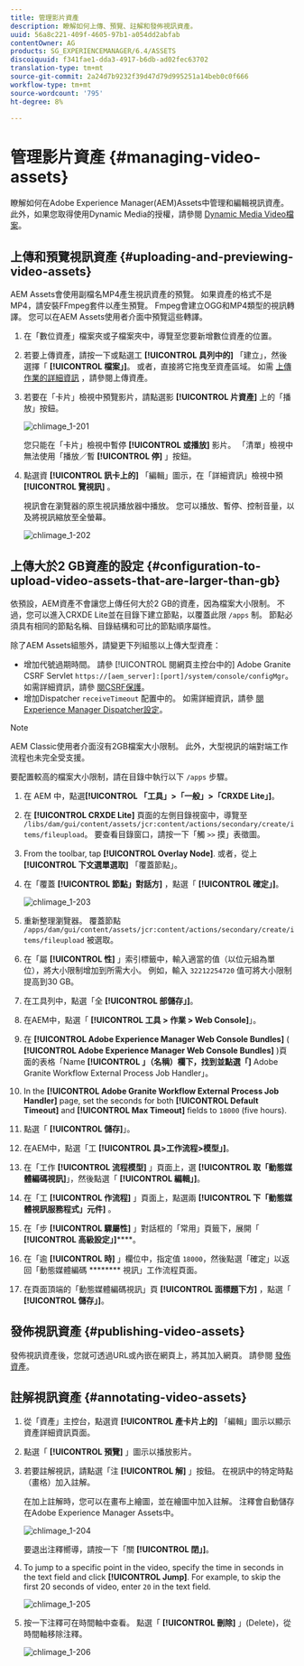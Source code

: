 ```yaml
---
title: 管理影片資產
description: 瞭解如何上傳、預覽、註解和發佈視訊資產。
uuid: 56a8c221-409f-4605-97b1-a054dd2abfab
contentOwner: AG
products: SG_EXPERIENCEMANAGER/6.4/ASSETS
discoiquuid: f341fae1-dda3-4917-b6db-ad02fec63702
translation-type: tm+mt
source-git-commit: 2a24d7b9232f39d47d79d995251a14beb0c0f666
workflow-type: tm+mt
source-wordcount: '795'
ht-degree: 8%

---
```



# 管理影片資產 {#managing-video-assets}

瞭解如何在Adobe Experience Manager(AEM)Assets中管理和編輯視訊資產。 此外，如果您取得使用Dynamic Media的授權，請參閱 [Dynamic Media Video檔案](video.md)。

## 上傳和預覽視訊資產 {#uploading-and-previewing-video-assets}

AEM Assets會使用副檔名MP4產生視訊資產的預覽。 如果資產的格式不是MP4，請安裝FFmpeg套件以產生預覽。 Fmpeg會建立OGG和MP4類型的視訊轉譯。 您可以在AEM Assets使用者介面中預覽這些轉譯。

1. 在「數位資產」檔案夾或子檔案夾中，導覽至您要新增數位資產的位置。
1. 若要上傳資產，請按一下或點選工 **[!UICONTROL 具列中的]** 「建立」，然後選擇「 **[!UICONTROL 檔案」]**。 或者，直接將它拖曳至資產區域。 如需 [上傳作業的詳細資訊](managing-assets-touch-ui.md#uploading-assets) ，請參閱上傳資產。
1. 若要在「卡片」檢視中預覽影片，請點選影 **[!UICONTROL 片資產]** 上的「播放」按鈕。

   ![chlimage_1-201](assets/chlimage_1-201.png)

   您只能在「卡片」檢視中暫停 **[!UICONTROL 或播放]** 影片。 「清單」檢視中無法使用「播放／暫 **[!UICONTROL 停]** 」按鈕。

1. 點選資 **[!UICONTROL 訊卡上的]** 「編輯」圖示，在「詳細資訊」檢視中預 **[!UICONTROL 覽視訊]** 。

   視訊會在瀏覽器的原生視訊播放器中播放。 您可以播放、暫停、控制音量，以及將視訊縮放至全螢幕。

   ![chlimage_1-202](assets/chlimage_1-202.png)

## 上傳大於2 GB資產的設定 {#configuration-to-upload-video-assets-that-are-larger-than-gb}

依預設，AEM資產不會讓您上傳任何大於2 GB的資產，因為檔案大小限制。 不過，您可以進入CRXDE Lite並在目錄下建立節點，以覆蓋此限 `/apps` 制。 節點必須具有相同的節點名稱、目錄結構和可比的節點順序屬性。

除了AEM Assets組態外，請變更下列組態以上傳大型資產：

* 增加代號過期時間。 請參 [!UICONTROL 閱網頁主控台中的] Adobe Granite CSRF Servlet `https://[aem_server]:[port]/system/console/configMgr`。 如需詳細資訊，請參 [閱CSRF保護](/help/sites-developing/csrf-protection.md)。
* 增加Dispatcher `receiveTimeout` 配置中的。 如需詳細資訊，請參 [閱Experience Manager Dispatcher設定](https://docs.adobe.com/content/help/en/experience-manager-dispatcher/using/configuring/dispatcher-configuration.html#renders-options)。

>[!NOTE]
>
>AEM Classic使用者介面沒有2GB檔案大小限制。 此外，大型視訊的端對端工作流程也未完全受支援。

要配置較高的檔案大小限制，請在目錄中執行以下 `/apps` 步驟。

1. 在 AEM 中，點選&#x200B;**[!UICONTROL 「工具」>「一般」>「CRXDE Lite」]**。
1. 在 **[!UICONTROL CRXDE Lite]** 頁面的左側目錄視窗中，導覽至 `/libs/dam/gui/content/assets/jcr:content/actions/secondary/create/items/fileupload`。 要查看目錄窗口，請按一下「觸 `>>` 摸」表徵圖。
1. From the toolbar, tap **[!UICONTROL Overlay Node]**. 或者，從上 **[!UICONTROL 下文選單選取]** 「覆蓋節點」。
1. 在「覆蓋 **[!UICONTROL 節點」對話方]** ，點選「 **[!UICONTROL 確定」]**。

   ![chlimage_1-203](assets/chlimage_1-203.png)

1. 重新整理瀏覽器。 覆蓋節點 `/apps/dam/gui/content/assets/jcr:content/actions/secondary/create/items/fileupload` 被選取。
1. 在「屬 **[!UICONTROL 性]** 」索引標籤中，輸入適當的值（以位元組為單位），將大小限制增加到所需大小。 例如，輸入 `32212254720` 值可將大小限制提高到30 GB。

1. 在工具列中，點選「全 **[!UICONTROL 部儲存」]**。
1. 在AEM中，點選「 **[!UICONTROL 工具 > 作業 > Web Console]**」。
1. 在 **[!UICONTROL Adobe Experience Manager Web Console Bundles]** ( **[!UICONTROL Adobe Experience Manager Web Console Bundles]** )頁面的表格「Name **[!UICONTROL 」（名稱）欄下，找到並點選「]** Adobe Granite Workflow External Process Job Handler」。
1. In the **[!UICONTROL Adobe Granite Workflow External Process Job Handler]** page, set the seconds for both **[!UICONTROL Default Timeout]** and **[!UICONTROL Max Timeout]** fields to `18000` (five hours).
1. 點選「 **[!UICONTROL 儲存]**」。
1. 在AEM中，點選「工 **[!UICONTROL 具>工作流程>模型」]**。
1. 在「工作 **[!UICONTROL 流程模型]** 」頁面上，選 **[!UICONTROL 取「動態媒體編碼視訊]**」，然後點選「 **[!UICONTROL 編輯」]**。
1. 在「工 **[!UICONTROL 作流程]** 」頁面上，點選兩 **[!UICONTROL 下「動態媒體視訊服務程式」元件]** 。
1. 在「步 **[!UICONTROL 驟屬性]** 」對話框的「常用」頁籤下，展開「 **[!UICONTROL 高級設定」]******。
1. 在「逾 **[!UICONTROL 時]** 」欄位中，指定值 `18000`，然後點選「確定」以返回「動態媒體編碼 ******** 視訊」工作流程頁面。
1. 在頁面頂端的「動態媒體編碼視訊」頁 **[!UICONTROL 面標題下方]** ，點選「 **[!UICONTROL 儲存」]**。

## 發佈視訊資產 {#publishing-video-assets}

發佈視訊資產後，您就可透過URL或內嵌在網頁上，將其加入網頁。 請參閱 [發佈資產](publishing-dynamicmedia-assets.md)。

## 註解視訊資產 {#annotating-video-assets}

1. 從「資產」主控台，點選資 **[!UICONTROL 產卡片上的]** 「編輯」圖示以顯示資產詳細資訊頁面。
1. 點選「 **[!UICONTROL 預覽]** 」圖示以播放影片。
1. 若要註解視訊，請點選「注 **[!UICONTROL 解]** 」按鈕。 在視訊中的特定時點（畫格）加入註解。

   在加上註解時，您可以在畫布上繪圖，並在繪圖中加入註解。 注釋會自動儲存在Adobe Experience Manager Assets中。

   ![chlimage_1-204](assets/chlimage_1-204.png)

   要退出注釋嚮導，請按一下「關 **[!UICONTROL 閉」]**。

1. To jump to a specific point in the video, specify the time in seconds in the text field and click **[!UICONTROL Jump]**. For example, to skip the first 20 seconds of video, enter `20` in the text field.

   ![chlimage_1-205](assets/chlimage_1-205.png)

1. 按一下注釋可在時間軸中查看。 點選「 **[!UICONTROL 刪除]** 」(Delete)，從時間軸移除注釋。

   ![chlimage_1-206](assets/chlimage_1-206.png)
